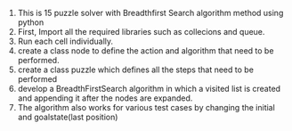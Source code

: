 1. This is 15 puzzle solver with Breadthfirst Search algorithm method using python 
2. First, Import all the required libraries such as collecions and queue.
3. Run each cell individually.
4. create a class node to define the action and algorithm that need to be performed.
5. create a class puzzle which defines all the steps that need to be performed
6. develop a BreadthFirstSearch algorithm in which a visited list is created and appending it after the nodes are expanded.
7. The algorithm also works for various test cases by changing the initial and goalstate(last position) 
